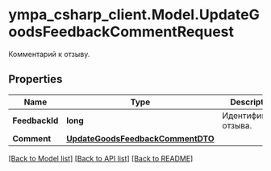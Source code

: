 # ympa_csharp_client.Model.UpdateGoodsFeedbackCommentRequest
Комментарий к отзыву.

## Properties

Name | Type | Description | Notes
------------ | ------------- | ------------- | -------------
**FeedbackId** | **long** | Идентификатор отзыва.  | 
**Comment** | [**UpdateGoodsFeedbackCommentDTO**](UpdateGoodsFeedbackCommentDTO.md) |  | 

[[Back to Model list]](../README.md#documentation-for-models) [[Back to API list]](../README.md#documentation-for-api-endpoints) [[Back to README]](../README.md)

